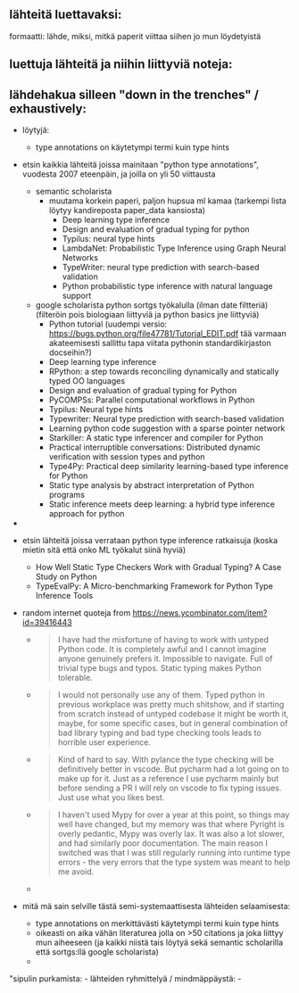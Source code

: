

## lähteitä luettavaksi:

formaatti: lähde, miksi, mitkä paperit viittaa siihen jo mun löydetyistä

## luettuja lähteitä ja niihin liittyviä noteja:

## lähdehakua silleen "down in the trenches" / exhaustively:
- löytyjä:
    - type annotations on käytetympi termi kuin type hints
- etsin kaikkia lähteitä joissa mainitaan "python type annotations", vuodesta 2007 eteenpäin, ja joilla on yli 50 viittausta
    - semantic scholarista
        - muutama korkein paperi, paljon hupsua ml kamaa (tarkempi lista löytyy kandireposta paper_data kansiosta)
            - Deep learning type inference
            - Design and evaluation of gradual typing for python
            - Typilus: neural type hints
            - LambdaNet: Probabilistic Type Inference using Graph Neural Networks
            - TypeWriter: neural type prediction with search-based validation
            - Python probabilistic type inference with natural language support
    - google scholarista python sortgs työkalulla (ilman date filtteriä) (filteröin pois biologiaan liittyviä ja python basics jne liittyviä)
        - Python tutorial (uudempi versio: https://bugs.python.org/file47781/Tutorial_EDIT.pdf tää varmaan akateemisesti sallittu tapa viitata pythonin standardikirjaston docseihin?)
        - Deep learning type inference
        - RPython: a step towards reconciling dynamically and statically typed OO languages
        - Design and evaluation of gradual typing for Python
        - PyCOMPSs: Parallel computational workflows in Python
        - Typilus: Neural type hints
        - Typewriter: Neural type prediction with search-based validation
        - Learning python code suggestion with a sparse pointer network
        - Starkiller: A static type inferencer and compiler for Python
        - Practical interruptible conversations: Distributed dynamic verification with session types and python
        - Type4Py: Practical deep similarity learning-based type inference for Python
        - Static type analysis by abstract interpretation of Python programs
        - Static inference meets deep learning: a hybrid type inference approach for python
-
- etsin lähteitä joissa verrataan python type inference ratkaisuja (koska mietin sitä että onko ML työkalut siinä hyviä)
    - How Well Static Type Checkers Work with Gradual Typing? A Case Study on Python
    - TypeEvalPy: A Micro-benchmarking Framework for Python Type Inference Tools

- random internet quoteja from https://news.ycombinator.com/item?id=39416443
    - > I have had the misfortune of having to work with untyped Python code. It is completely awful and I cannot imagine anyone genuinely prefers it. Impossible to navigate. Full of trivial type bugs and typos. Static typing makes Python tolerable.
    - > I would not personally use any of them. Typed python in previous workplace was pretty much shitshow, and if starting from scratch instead of untyped codebase it might be worth it, maybe, for some specific cases, but in general combination of bad library typing and bad type checking tools leads to horrible user experience.
    - > Kind of hard to say. With pylance the type checking will be definitively better in vscode. But pycharm had a lot going on to make up for it. Just as a reference I use pycharm mainly but before sending a PR I will rely on vscode to fix typing issues. Just use what you likes best.
    - > I haven't used Mypy for over a year at this point, so things may well have changed, but my memory was that where Pyright is overly pedantic, Mypy was overly lax. It was also a lot slower, and had similarly poor documentation. The main reason I switched was that I was still regularly running into runtime type errors - the very errors that the type system was meant to help me avoid.
    -

- mitä mä sain selville tästä semi-systemaattisesta lähteiden selaamisesta:
    - type annotations on merkittävästi käytetympi termi kuin type hints
    - oikeasti on aika vähän literaturea jolla on >50 citations ja joka liittyy mun aiheeseen (ja kaikki niistä tais löytyä sekä semantic scholarilla että sortgs:llä google scholarista)
    -


"sipulin purkamista:
    - lähteiden ryhmittelyä / mindmäppäystä:
    -



